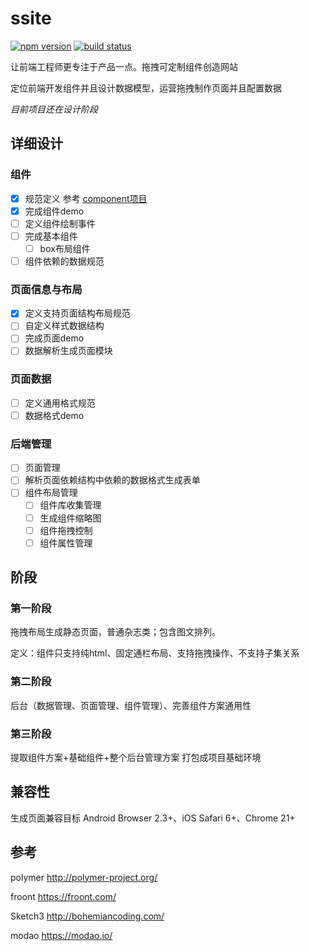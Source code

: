 ssite
=====

  [![npm version](http://img.shields.io/npm/v/ssite.svg)](https://npmjs.org/package/ssite) [![build status](http://img.shields.io/travis/badges/ssite.svg)](https://travis-ci.org/badges/ssite)

让前端工程师更专注于产品一点。拖拽可定制组件创造网站

定位前端开发组件并且设计数据模型，运营拖拽制作页面并且配置数据

*目前项目还在设计阶段*

## 详细设计

### 组件

- [X] 规范定义 参考 [component项目](https://github.com/component/spec/blob/master/component.json/specifications.md)
- [X] 完成组件demo
- [ ] 定义组件绘制事件
- [ ] 完成基本组件
	- [ ] box布局组件
- [ ] 组件依赖的数据规范

### 页面信息与布局

- [X] 定义支持页面结构布局规范
- [ ] 自定义样式数据结构
- [ ] 完成页面demo
- [ ] 数据解析生成页面模块

### 页面数据

- [ ] 定义通用格式规范
- [ ] 数据格式demo

### 后端管理

- [ ] 页面管理
- [ ] 解析页面依赖结构中依赖的数据格式生成表单
- [ ] 组件布局管理
	- [ ] 组件库收集管理
	- [ ] 生成组件缩略图
	- [ ] 组件拖拽控制
	- [ ] 组件属性管理

## 阶段

### 第一阶段

拖拽布局生成静态页面，普通杂志类；包含图文排列。

定义：组件只支持纯html、固定通栏布局、支持拖拽操作、不支持子集关系

### 第二阶段

后台（数据管理、页面管理、组件管理）、完善组件方案通用性

### 第三阶段

提取组件方案+基础组件+整个后台管理方案 打包成项目基础环境

## 兼容性

生成页面兼容目标 Android Browser 2.3+、iOS Safari 6+、Chrome 21+

## 参考

polymer http://polymer-project.org/

froont https://froont.com/

Sketch3 http://bohemiancoding.com/

modao https://modao.io/

